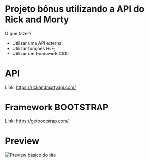 # Projeto bônus utilizando a API do Rick and Morty

O que fazer?
- Utilizar uma API externa;
- Utilizar funções HoF;
- Utilizar um framework CSS;

# API 
Link: https://rickandmortyapi.com/

# Framework BOOTSTRAP
Link: https://getbootstrap.com/

# Preview

![Preview básico do site](https://user-images.githubusercontent.com/42069442/118913769-80faf100-b900-11eb-9418-274ad750a702.png)
